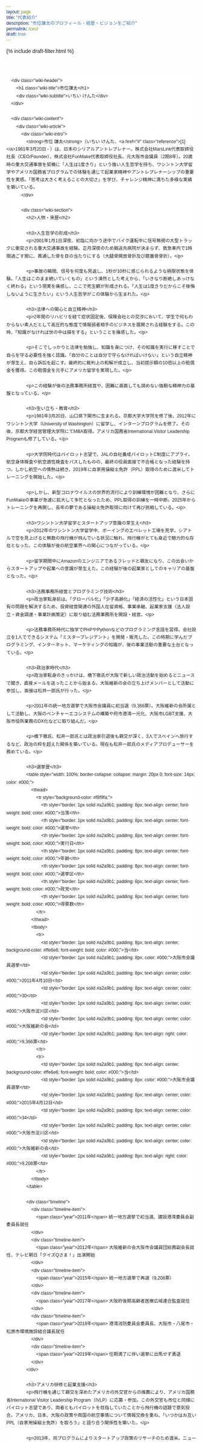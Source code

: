 ```yaml
---
layout: page
title: "代表紹介"
description: "市位謙太のプロフィール・経歴・ビジョンをご紹介"
permalink: /ceo/
draft: true
---
```


{% include draft-filter.html %}

<!-- Structured Data for CEO Profile -->
<script type="application/ld+json">
{
    "@context": "https://schema.org",
    "@type": "Person",
    "name": "市位謙太",
    "jobTitle": "代表取締役CEO",
    "worksFor": {
        "@type": "Organization",
        "name": "株式会社MarsLink"
    },
    "url": "https://marslink.co.jp/ceo/",
    "description": "株式会社MarsLink代表取締役CEO。移動空間を価値ある時間に変革するビジョンを掲げ、CabinTimeをはじめとする革新的なサービスを展開。",
    "alumniOf": [
        {
            "@type": "EducationalOrganization",
            "name": "京都大学"
        }
    ]
}
</script>



<!-- Wikipedia-style CSS -->
<style>
    body {
        margin-top: 120px !important; /* ヘッダーとコンテンツの間隔をさらに増加 */
        font-family: sans-serif !important; /* すべての要素にsans-serifを適用 */
    }
    
    * {
        font-family: sans-serif !important; /* すべての要素にsans-serifを強制適用 */
    }
    
    .wiki-container {
        font-family: sans-serif;
        line-height: 1.7;
        margin: 0;
        padding: 0;
        background-color: white; /* 背景を白に変更 */
        margin-top: 60px; /* ヘッダーとの間隔をさらに増加 */
    }
    .wiki-main {
        max-width: 1200px;
        margin: 0 auto;
        background-color: white;
        min-height: 100vh;
    }
    .wiki-header {
        background-color: #fff;
        border-bottom: 3px solid #a2a9b1;
        padding: 15px 25px; /* パディングを増加 */
    }
    .wiki-title {
        font-size: 36px; /* フォントサイズを増加 */
        font-weight: normal;
        margin: 0;
        border-bottom: 1px solid #a2a9b1;
        padding-bottom: 10px;
        color: #000; /* 色を濃く */
    }
    .wiki-subtitle {
        color: #333; /* 色を濃く */
        font-size: 16px; /* フォントサイズを増加 */
        margin-top: 5px;
    }
    .wiki-content {
        display: flex;
        padding: 25px; /* パディングを増加 */
        gap: 25px; /* ギャップを増加 */
    }
    .wiki-article {
        flex: 1;
    }
    .wiki-sidebar {
        width: 280px;
        flex-shrink: 0;
    }
    .infobox {
        background-color: #f8f9fa;
        border: 1px solid #a2a9b1;
        padding: 3px;
        margin-bottom: 20px;
        font-size: 14px; /* フォントサイズを増加 */
    }
    .infobox-title {
        background-color: #ccccff;
        text-align: center;
        font-weight: bold;
        padding: 8px;
        font-size: 16px; /* フォントサイズを増加 */
        color: #000; /* 色を濃く */
    }
    .infobox-image {
        text-align: center;
        padding: 10px;
    }
    .infobox-image img {
        max-width: 100%;
        height: auto;
    }
    .infobox-table {
        width: 100%;
    }
    .infobox-table th {
        background-color: #ccccff;
        padding: 5px 10px; /* パディングを増加 */
        text-align: left;
        font-weight: bold;
        vertical-align: top;
        width: 30%;
        font-size: 14px; /* フォントサイズを増加 */
        color: #000; /* 色を濃く */
    }
    .infobox-table td {
        padding: 5px 10px; /* パディングを増加 */
        vertical-align: top;
        font-size: 14px; /* フォントサイズを増加 */
        color: #222; /* 色を濃く */
        line-height: 1.6; /* 行間を増加 */
    }
    .wiki-section {
        margin-bottom: 30px;
    }
    .wiki-section h2 {
        font-size: 24px;
        font-weight: 400;
        line-height: 33px;
        border-bottom: 1px solid #a2a9b1;
        padding-bottom: 5px;
        margin-bottom: 6px;
        margin-top: 0px;
        color: rgb(16, 20, 24);
    }
    .wiki-section h3 {
        font-size: 19.2px;
        font-weight: 700;
        line-height: 30.72px;
        margin-top: 0px;
        margin-bottom: 4.8px;
        color: rgb(16, 20, 24);
    }
    .wiki-section h4 {
        font-size: 18px; /* フォントサイズを増加 */
        font-weight: bold;
        margin-top: 15px;
        margin-bottom: 8px;
        color: #000; /* 色を濃く */
    }
    .wiki-intro {
        font-weight: bold;
        margin-bottom: 15px;
        font-size: 16px; /* フォントサイズを増加 */
        color: #000; /* 色を濃く */
    }
    .wiki-content p {
        margin-bottom: 12px; /* マージンを増加 */
        text-align: justify;
        font-size: 15px; /* フォントサイズを増加 */
        color: #222; /* 色を濃く */
        line-height: 1.8; /* 行間を増加 */
    }
    .timeline {
        background-color: #f8f9fa;
        border-left: 4px solid #0645ad;
        padding: 18px; /* パディングを増加 */
        margin: 15px 0;
        font-size: 15px; /* フォントサイズを増加 */
    }
    .timeline-item {
        margin-bottom: 12px; /* マージンを増加 */
        color: #222; /* 色を濃く */
        line-height: 1.7; /* 行間を増加 */
    }
    .year {
        font-weight: bold;
        color: #0645ad;
        font-size: 15px; /* フォントサイズを増加 */
    }
    .wiki-content ul {
        margin: 12px 0; /* マージンを増加 */
        padding-left: 30px;
        list-style-type: disc; /* ビュレットを表示 */
    }
    .wiki-content li {
        margin-bottom: 8px; /* マージンを増加 */
        font-size: 15px; /* フォントサイズを増加 */
        color: #222; /* 色を濃く */
        line-height: 1.7; /* 行間を増加 */
        list-style-type: disc; /* ビュレットを確実に表示 */
        display: list-item; /* リストアイテムとして表示 */
    }
    .company-info {
        background-color: #f0f8ff;
        border: 1px solid #b3d9ff;
        padding: 18px; /* パディングを増加 */
        margin: 15px 0;
        border-radius: 5px;
        font-size: 15px; /* フォントサイズを増加 */
        color: #222; /* 色を濃く */
        line-height: 1.7; /* 行間を増加 */
    }
    .nav-tabs {
        display: none; /* nav-tabsを非表示にします */
    }
    .reference {
        font-size: 12px;
        color: #0645ad;
        vertical-align: super;
    }
    
    /* Responsive design */
    @media (max-width: 768px) {
        .wiki-content {
            flex-direction: column;
        }
        .wiki-sidebar {
            width: 100%;
            order: -1; /* サイドバーをメインコンテンツより上に表示 */
        }
        .wiki-article {
            order: 1; /* メインコンテンツを下に表示 */
        }
        .wiki-title {
            font-size: 24px;
        }
    }
</style>

<!-- Wikipedia-style content -->
<div class="wiki-container">
    <div class="wiki-main">
        <div class="nav-tabs">
            <a href="#">記事</a>
            <a href="#">ノート</a>
            <a href="#">編集</a>
            <a href="#">履歴</a>
        </div>
        
        <div class="wiki-header">
            <h1 class="wiki-title">市位謙太</h1>
            <div class="wiki-subtitle">いちい けんた</div>
        </div>
        
        <div class="wiki-content">
            <div class="wiki-article">
                <div class="wiki-intro">
                    <strong>市位 謙太</strong>（いちい けんた、<a href="#" class="reference">[1]</a>1981年3月20日 - ）は、日本のシリアルアントレプレナー。株式会社MarsLink代表取締役社長（CEO/Founder）、株式会社FunMake代表取締役社長。元大阪市会議員（2期8年）。20歳時の重大交通事故を契機に「人生は1度きり」という強い人生哲学を持ち、ワシントン大学留学やアメリカ国務省プログラムでの体験を通じて起業家精神やアントレプレナーシップの重要性を実感。「思考は大きく考えることの大切さ」を学び、チャレンジ精神に満ちた多様な実績を築いている。
                </div>
                
                <div class="wiki-section">
                    <h2>人物・来歴</h2>
                    
                    <h3>人生哲学の形成</h3>
                    <p>2001年1月1日深夜、初詣に向かう途中でバイク運転中に信号無視の大型トラックに衝突される重大交通事故を経験。正月深夜のため搬送先病院が決まらず、救急車内で1時間過ごす間に、貫通した骨を目の当たりにする（大腿骨開放骨折及び膝蓋骨骨折）。</p>
                    
                    <p>事故の瞬間、信号を何度も見返し、1秒が10秒に感じられるような極限状態を体験。「人生はこのまま続いていくもの」という漠然とした考えから、「いきなり断絶しあっけなく終わる」という現実を痛感し、ここで死生観が形成される。「人生は1度きりだからこそ後悔しないように生きたい」という人生哲学がこの体験から生まれた。</p>
                    
                    <h3>法律への関心と自立精神</h3>
                    <p>2年間のリハビリを経て症状固定後、保険会社との交渉において、学生で何もわからない素人だとして高圧的な態度で情報弱者相手のビジネスを展開される経験をする。この時、「知識がなければ世の中は損をする」ということを痛感した。</p>
                    
                    <p>そこでしっかりと法律を勉強し、知識を身につけ、その知識を実行に移すことで自らを守る必要性を強く認識。「自分のことは自分で守らなければいけない」という自立精神が芽生え、自ら訴訟を起こす。最終的に裁判上の和解が成立し、当初提示額の10倍以上の賠償金を獲得。この賠償金を元手にアメリカ留学を実現した。</p>
                    
                    <p>この経験が後の法務事務所経営や、困難に直面しても諦めない強靭な精神力の基盤となっている。</p>
                    
                    <h3>生い立ち・教育</h3>
                    <p>1981年3月20日、山口県下関市に生まれる。京都大学大学院を修了後、2012年にワシントン大学（University of Washington）に留学し、インターンプログラムを修了。その後、京都大学経営管理大学院にてMBA取得。アメリカ国務省International Visitor Leadership Programも修了している。</p>
                    
                    <p>大学院時代はパイロット志望で、JALの自社養成パイロットC制度にアプライ。航空身体検査や航空適性検査をパスしたものの、最終の役員面接で不合格となった経験を持つ。しかし航空への情熱は続き、2019年に自家用操縦士免許（PPL）取得のために渡米してトレーニングを開始した。</p>
                    
                    <p>しかし、新型コロナウイルスの世界的流行により訓練環境が困難となり、さらにFunMakeの事業が急速に拡大して多忙となったため、PPL取得の訓練を一時中断。2025年からトレーニングを再開し、長年の夢である操縦士免許取得に向けて再び挑戦している。</p>
                    
                    <h3>ワシントン大学留学とスタートアップ意識の芽生え</h3>
                    <p>2012年のワシントン大学留学中、ボーイングのエベレット工場を見学。シアトルで空を見上げると無数の飛行機が飛んでいる状況に触れ、飛行機がとても身近で魅力的な存在となった。この体験が後の航空業界への関心につながっている。</p>
                    
                    <p>留学期間中にAmazonのエンジニアであるフレッドと親友になり、この出会いからスタートアップや起業への意識が芽生えた。この経験が後の起業家としてのキャリアの基盤となった。</p>
                    
                    <h3>法務事務所経営とプログラミング技術</h3>
                    <p>政治家転身前は、「グローバル化」「少子高齢化」「経済の活性化」という日本固有の問題を解決するため、投資経営関連の外国人在留資格、事業承継、起業家支援（法人設立・資金調達・事業計画策定）に取り組む法務事務所を開設・経営。</p>
                    
                    <p>法務事務所時代に独学でPHPやPythonなどのプログラミング言語を習得。会社設立を1人でできるシステム「ミスタープレジデント」を開発・販売した。この時期に学んだプログラミング、インターネット、マーケティングの知識が、後の事業活動の重要な土台となっている。</p>
                    
                    <h3>政治家時代</h3>
                    <p>政治家転身のきっかけは、橋下徹氏が大阪で新しい政治活動を始めるとニュースで聞き、直接メールを送ったことから始まる。大阪維新の会の立ち上げメンバーとして活動に参加し、面接は松井一郎氏が行った。</p>
                    
                    <p>2011年の統一地方選挙で大阪市会議員に初当選（9,366票）。大阪維新の会所属として活動し、大阪のベンチャーエコシステムの構築や府市港湾一元化、大阪市LGBT支援、大阪市役所業務のDX化などに取り組んだ。</p>
                    
                    <p>橋下徹氏、松井一郎氏とは政治家引退後も親交が深く、3人でスペインへ旅行するなど、政治の枠を超えた関係を築いている。現在も松井一郎氏のメディアプロデューサーを務めている。</p>
                    
                    <h3>選挙歴</h3>
                    <table style="width: 100%; border-collapse: collapse; margin: 20px 0; font-size: 14px; color: #000;">
                        <thead>
                            <tr style="background-color: #f8f9fa;">
                                <th style="border: 1px solid #a2a9b1; padding: 8px; text-align: center; font-weight: bold; color: #000;">当落</th>
                                <th style="border: 1px solid #a2a9b1; padding: 8px; text-align: center; font-weight: bold; color: #000;">選挙</th>
                                <th style="border: 1px solid #a2a9b1; padding: 8px; text-align: center; font-weight: bold; color: #000;">実行日</th>
                                <th style="border: 1px solid #a2a9b1; padding: 8px; text-align: center; font-weight: bold; color: #000;">年齢</th>
                                <th style="border: 1px solid #a2a9b1; padding: 8px; text-align: center; font-weight: bold; color: #000;">選挙区</th>
                                <th style="border: 1px solid #a2a9b1; padding: 8px; text-align: center; font-weight: bold; color: #000;">政党</th>
                                <th style="border: 1px solid #a2a9b1; padding: 8px; text-align: center; font-weight: bold; color: #000;">得票数</th>
                            </tr>
                        </thead>
                        <tbody>
                            <tr>
                                <td style="border: 1px solid #a2a9b1; padding: 8px; text-align: center; background-color: #ffe6e6; font-weight: bold; color: #000;">当</td>
                                <td style="border: 1px solid #a2a9b1; padding: 8px; color: #000;">大阪市会議員選挙</td>
                                <td style="border: 1px solid #a2a9b1; padding: 8px; text-align: center; color: #000;">2011年4月10日</td>
                                <td style="border: 1px solid #a2a9b1; padding: 8px; text-align: center; color: #000;">30</td>
                                <td style="border: 1px solid #a2a9b1; padding: 8px; text-align: center; color: #000;">大阪市淀川区</td>
                                <td style="border: 1px solid #a2a9b1; padding: 8px; text-align: center; color: #000;">大阪維新の会</td>
                                <td style="border: 1px solid #a2a9b1; padding: 8px; text-align: right; color: #000;">9,366票</td>
                            </tr>
                            <tr>
                                <td style="border: 1px solid #a2a9b1; padding: 8px; text-align: center; background-color: #ffe6e6; font-weight: bold; color: #000;">当</td>
                                <td style="border: 1px solid #a2a9b1; padding: 8px; color: #000;">大阪市会議員選挙</td>
                                <td style="border: 1px solid #a2a9b1; padding: 8px; text-align: center; color: #000;">2015年4月12日</td>
                                <td style="border: 1px solid #a2a9b1; padding: 8px; text-align: center; color: #000;">34</td>
                                <td style="border: 1px solid #a2a9b1; padding: 8px; text-align: center; color: #000;">大阪市淀川区</td>
                                <td style="border: 1px solid #a2a9b1; padding: 8px; text-align: center; color: #000;">大阪維新の会</td>
                                <td style="border: 1px solid #a2a9b1; padding: 8px; text-align: right; color: #000;">9,208票</td>
                            </tr>
                        </tbody>
                    </table>
                    
                    <div class="timeline">
                        <div class="timeline-item">
                            <span class="year">2011年</span> 統一地方選挙で初当選、建設港湾委員会副委員長就任
                        </div>
                        <div class="timeline-item">
                            <span class="year">2012年</span> 大阪維新の会大阪市会議員団総務副会長就任、テレビ朝日「クイズQさま！」出演開始
                        </div>
                        <div class="timeline-item">
                            <span class="year">2015年</span> 統一地方選挙で再選（9,208票）
                        </div>
                        <div class="timeline-item">
                            <span class="year">2017年</span> 大阪府後期高齢者医療広域連合監査就任
                        </div>
                        <div class="timeline-item">
                            <span class="year">2018年</span> 港湾消防委員会委員長、大阪市・八尾市・松原市環境施設組合議長就任
                        </div>
                        <div class="timeline-item">
                            <span class="year">2019年</span> 任期満了に伴い選挙に出馬せず勇退
                        </div>
                    </div>
                    
                    <h3>アメリカ研修と起業支援</h3>
                    <p>飛行機を通じて親交を深めたアメリカの外交官からの推薦により、アメリカ国務省International Visitor Leadership Program（IVLP）に応募・参加。この外交官も市位と同様にパイロット志望であり、両者ともパイロットを目指していたことから飛行機の話題で意気投合。アメリカ、日本、大阪の政策や両国の航空事情について情報交換を重ね、「いつかはお互いPPL（自家用操縦士免許）を取ろう」と語り合う関係性を築いた。</p>
                    
                    <p>2013年、同プログラムによりスタートアップ政策のリサーチのため渡米。ニューヨーク、ワシントンD.C.、オーランド、カンザスシティ、ダラス、ソルトレイクシティ、シリコンバレー、シアトルの120箇所のスタートアップやVC、CVC、大学、政府機関へのリサーチ・ヒアリングを実施。</p>
                    
                    <h3>FunMake着想の原点</h3>
                    <p>IVLP期間中、様々なスタートアップや政府機関を視察している際に、ニューヨーク在住の著名YouTuber「Casey Neistat（ケイシー・ナイスタット）」に出会う。わざわざニューヨークまで足を運び、彼のスタジオを訪問。彼のストーリーテリングや日々のVLOG活動に深く感銘を受け、これが後の株式会社FunMakeの着想源となった。</p>
                    
                    <p>この出会いをきっかけに自身でもYouTubeチャンネルを開始し、日々のVLOG活動をスタート。登録者数は12,000人に達し、後のメディアプロデューサーとしての活動基盤を築いた。</p>
                    
                    <p>2015年には『シリコンバレー流起業・マーケティング』（秀和システム）を出版。2016年にアメリカ大使館で「シリコンバレーに学ぶ起業マインドセット」をテーマに基調講演を行った。</p>
                </div>
                
                <div class="wiki-section">
                    <h2>株式会社FunMake</h2>
                    
                    <p>2018年、株式会社FunMakeを設立し、代表取締役社長に就任。同社は地方創生系のメディアマーケティングを主力事業とし、自治体や大手企業との取引をメインとしている。事業の拡大により、多い時には月商4,000万円を超える規模まで成長した。</p>
                    
                    <p>資金調達はシリーズAまで完了しているが、シリアルアントレプレナーとして新たなMarsLink構想を実行に移すため、株式をMBO（マネジメント・バイアウト）により取得し、より機動的な経営体制を構築した。</p>
                    
                    <div class="company-info">
                        <h4>会社概要</h4>
                        <ul>
                            <li><strong>社名:</strong> 株式会社FunMake</li>
                            <li><strong>設立:</strong> 2018年9月10日</li>
                            <li><strong>本社:</strong> 大阪市北区大深町6番38号グラングリーン大阪北館</li>
                            <li><strong>京都支店:</strong> 京都大学国際科学イノベーション棟216</li>
                            <li><strong>資本金:</strong> 117,900,000円（資本準備金含む）</li>
                            <li><strong>主力事業:</strong> 地方創生系メディアマーケティング</li>
                            <li><strong>主要顧客:</strong> 自治体、大手企業</li>
                        </ul>
                    </div>
                    
                    <h3>主な実績</h3>
                    <ul>
                        <li>2019年 第三者割当増資-シードラウンド 5,400万円調達</li>
                        <li>2020年 第三者割当増資-プレシリーズA 1.7億円調達</li>
                        <li>2020年 元プロ野球選手マット・マートン氏がアンバサダーに就任</li>
                        <li>2021年 阪急電鉄公式チャンネルプロデュース開始</li>
                        <li>2022年 セレッソ大阪公式チャンネルプロデュース開始</li>
                        <li>2023年 松井一郎前大阪府知事・前大阪市長公式チャンネルプロデュース開始</li>
                        <li>2023年 京阪電鉄公式チャンネルプロデュース開始</li>
                    </ul>
                    
                    <h3>連携協定</h3>
                    <p>多数の自治体と連携協定を締結し、地方創生に貢献している。</p>
                    <ul>
                        <li>大阪府泉南郡熊取町（包括連携協定・広報戦略アドバイザー）</li>
                        <li>神奈川県鎌倉市</li>
                        <li>宮崎県延岡市</li>
                        <li>大阪府</li>
                        <li>大阪市都島区</li>
                        <li>大阪府太子町</li>
                    </ul>
                </div>
                
                <div class="wiki-section">
                    <h2>国際的な活動と経験</h2>
                    
                    <h3>海外出張・旅行</h3>
                    <p>2ヶ月に1回のペースで海外出張や旅行を行っており、これまでに訪れた国・地域は台湾、香港、マカオ、グアム、アメリカ各都市（ワシントンD.C.、シアトル、サンフランシスコ、ロサンゼルス、ホノルル、カンザスシティ、ソルトレイクシティ、ダラス、ニューヨーク）、ヨーロッパ各都市（ミラノ、ローマ、ナポリ、ザルツブルク、ウィーン、リンツ、プラハ、カルロヴィ・ヴァリ、ミュンヘン、フランクフルト、ビルバオ、サンセバスチャン、パリ、ロンドン、アムステルダム）、アジア各都市（上海、北京、クアラルンプール、ペナン、ソウル）など多岐にわたる。</p>
                    
                    <h3>国際的なクリエーターネットワーク</h3>
                    <p>異文化交流への強い関心を持ち、自身もYouTubeチャンネルを運営していることから、海外のクリエーターとの交流が活発。特にニューヨークやサンフランシスコのYouTuberとは深い親交があり、この国際的なネットワークを活かして、FunMakeにも海外クリエーターが在籍している。</p>
                    
                    <h3>MarsLink構想の着想</h3>
                    <p>頻繁な海外出張で数多くの航空会社の機内を経験する中で、移動時間の手持ち無沙汰や生産性の低さを実感。一方で、飛行機に乗る際のワクワク感や高揚感、自家用操縦士免許取得への情熱など、航空業界への深い思い入れが相まって、2020年頃からMarsLink構想が頭の中で形成され始めた。5年の構想期間を経て、2025年についに事業として着手することとなった。</p>
                </div>
                
                <div class="wiki-section">
                    <h2>個人的な興味・趣味</h2>
                    
                    <h3>航空への情熱とPPL訓練</h3>
                    <p>大学院時代のJAL自社養成パイロット不合格後も航空への情熱は衰えず、2019年には自家用操縦士免許（PPL：Private Pilot License）取得のために渡米してフライトトレーニングを開始。しかし、新型コロナウイルスの世界的流行による訓練環境の悪化と、FunMakeの事業拡大による多忙さから訓練を一時中断した。</p>
                    
                    <p>2025年からPPL訓練を再開し、長年の夢である操縦士免許取得に向けて再び挑戦している。この継続的な航空への関心が、現在のMarsLinkにおける航空業界DX事業の深い理解と情熱の源泉となっている。</p>
                    
                    <h3>ロードバイク</h3>
                    <p>大学生時代にクロスバイクで琵琶湖1周を走ったことがきっかけで自転車の魅力にはまる。現在は休日にロードバイクで淡路島や琵琶湖などを走ることを趣味としている。</p>
                    
                    <p>27歳の時には友人と2人で京都から横浜まで3日間で完走する長距離サイクリングに挑戦。1日目は名古屋、2日目は静岡、3日目は熱海に宿泊し、最終日に横浜まで完走した。この経験は体力と精神力の限界に挑戦する貴重な体験となった。</p>
                    
                    <h3>サウナ</h3>
                    <p>もともとは温泉が好きだったが、サウナの方が熟睡感があり、瞑想もできるため自分との相性が良いことを発見。国内のサウナはもちろんのこと、海外出張の際にはサンフランシスコやフランクフルトのサウナも歴訪するなど、世界各地のサウナ文化を体験している。忙しいビジネスライフの中で、心身のリフレッシュと集中力向上のための重要な時間として活用している。</p>
                </div>
                
                <div class="wiki-section">
                    <h2>学術活動</h2>
                    
                    <h3>研究</h3>
                    <p>京都大学大学院研究生として、インフルエンサーマーケティングや観光促進に関する研究を行っている。2020年にはサービス学会COVID-19対応研究ユニットで京都大学との共同研究が採択された。</p>
                    
                    <h3>論文・学会発表</h3>
                    <ul>
                        <li>Hisashi Masuda, Ichii Kenta(2023) "An experiment on the effects of an Influencer in tourism promotion videos on the followers' tourism attitudes", AHFE2023 International Conference, San Francisco, USA</li>
                        <li>Ichii Kenta(2022) "Influencer attributes and characterizations on Tourists' intention to revisit destination in social media influencer marketing", AHFE2022 International Conference</li>
                        <li>市位謙太(2022)「ファン・売上向上のための動画インフルエンサーマーケティング」サービス学会第10回国内大会</li>
                    </ul>
                    
                    <h3>著書</h3>
                    <ul>
                        <li>市位謙太『シリコンバレー流起業・マーケティング』（秀和システム、2015年）</li>
                        <li>辻本勲男・市位謙太他『知的財産契約の理論と実務』（日本評論社、2007年）</li>
                    </ul>
                    
                    <h3>講演実績</h3>
                    <ul>
                        <li>アメリカ大使館「シリコンバレーに学ぶ起業マインドセット」</li>
                        <li>京都大学「観光地におけるSNSとインフルエンサーによるマーケティング」</li>
                        <li>Yahoo!Japan「広報戦略の野望」</li>
                        <li>京都大学経営管理大学院基調講演</li>
                    </ul>
                </div>
                
                <div class="wiki-section">
                    <h2>経営哲学と組織論</h2>
                    
                    <h3>「場所と時間」を軸とした思考</h3>
                    <p>昔から「場所と時間」という軸で物事を考えることを重視している。生成AIの普及により、この働き方が現実的に実現可能になったと考えており、スタートアップ環境の変化を機に新しい組織構築を実践している。</p>
                    
                    <h3>新しい組織構築理念</h3>
                    <p>AIの発達により、従来のような大規模な人材採用の必要性が減少し、フットワークの軽い組織構築が可能になったと考えている。この理念をMarsLinkで実践し、過去に学習したPythonや機械学習の知識を活用してプロダクト構築を行っている。</p>
                    
                    <p>法務事務所時代に独学で習得したプログラミング技術と、近年の AI技術の組み合わせにより、少数精鋭でも高い生産性を実現する新しいスタートアップモデルの構築を目指している。</p>
                </div>
                
                <div class="wiki-section">
                    <h2>株式会社MarsLink</h2>
                    
                    <p>2025年、市位は新たに株式会社MarsLinkを設立し、代表取締役社長（CEO/Founder）に就任。航空業界向けのDXスタートアップ事業を展開している。この事業構想は、頻繁な海外出張での機内体験と航空業界への情熱から2020年頃に着想され、5年間の構想期間を経て実現した。<a href="#" class="reference">[3]</a></p>
                    
                    <div class="company-info">
                        <h4>会社概要</h4>
                        <ul>
                            <li><strong>社名:</strong> 株式会社MarsLink</li>
                            <li><strong>設立:</strong> 2025年</li>
                            <li><strong>所在地:</strong> 大阪市北区大深町6番38号グラングリーン大阪北館 JAM BASE 6階</li>
                            <li><strong>代表者:</strong> 市位謙太（CEO/Founder）</li>
                            <li><strong>主力事業:</strong> 航空・船舶・交通領域におけるSaaS・DXサービスの開発・提供</li>
                            <li><strong>研究提携:</strong> 京都大学、他</li>
                        </ul>
                    </div>
                    
                    <h3>ビジョン・ミッション</h3>
                    <p><strong>ビジョン:</strong> 「時空を超える情報体験を、すべての移動空間へ。」飛行機から船舶、宇宙船まで、人が移動するすべての空間を知と感動が満ちる情報空間に変える。</p>
                    
                    <p><strong>ミッション:</strong> 「移動を価値ある体験へ変革し、持続可能な日本の未来に貢献する」。あらゆる移動の瞬間を「知的体験の場」に変え、最終的には地球と宇宙をつなぐ"時空型情報プラットフォーム"を構築する。</p>
                    
                    <h3>主要サービス</h3>
                    
                    <h4>Cabin Time</h4>
                    <p>移動空間を豊かな時間に変えるデジタルプラットフォーム。Webベースの次世代プラットフォームで、機内・船内Wi-Fiを活用し、乗客のスマートフォンやタブレットから快適なエンターテイメント体験を提供。航空会社・船社は低コスト導入が可能で、広告収益モデルによる新たな収益源を確保できる。</p>
                    
                    <h4>Nigiwai</h4>
                    <p>スマートマップ型観光情報サービス。移動空間を活用し、乗客が目的地の観光・文化・グルメ情報を直感的に得られるデジタルプラットフォーム。インタラクティブな地図上に、観光スポットや飲食店、アクティビティ情報を動画サムネイルとピンで可視化する。</p>
                    
                    <h3>事業ドメイン</h3>
                    <ul>
                        <li>機内・船内・車内・ホテルの空間をメディア化する観光DX</li>
                        <li>広告マネジメント・運用最適化</li>
                        <li>自治体・観光業界向けAI・ITコンサルティング</li>
                        <li>自治体との連携による地域プロモーション</li>
                        <li>AI・映像を活用した行動設計とユーザー体験（UX）設計</li>
                        <li>多国籍な統計・データ解析・ビジネス戦略構築</li>
                    </ul>
                </div>
                
                <div class="wiki-section">
                    <h2>現在の活動</h2>
                    
                    <h3>役職</h3>
                    <ul>
                        <li>株式会社MarsLink 代表取締役社長（CEO/Founder）</li>
                        <li>株式会社FunMake 代表取締役社長</li>
                        <li>大阪府泉南郡熊取町 広報戦略アドバイザー</li>
                        <li>学校法人大和学園 DX人材育成プログラム開発・実証事業 有識者委員</li>
                        <li>内閣府地方創生SDGsプラットフォーム 参画</li>
                    </ul>
                    
                    <h3>最近の活動</h3>
                    <ul>
                        <li>2025年 株式会社MarsLink設立、航空業界向けDXスタートアップ事業開始</li>
                        <li>2025年 PPL（自家用操縦士免許）訓練再開</li>
                        <li>2024年 京都外国語大学と生成AIによるデジタルアバターを活用した観光地経営の調査研究開始</li>
                        <li>2023年 Netflixインタビューコンテンツ制作</li>
                        <li>2023年 阪神タイガース優勝記念・平田ヘッドコーチインタビュー動画撮影</li>
                        <li>2023年 MBSホールディングスTOROMI Produceと業務提携</li>
                    </ul>
                </div>
                
                <div class="wiki-section">
                    <h2>脚注</h2>
                    <ol style="font-size: 12px;">
                        <li>市位謙太プロフィール | 市位謙太オフィシャルブログ</li>
                        <li>代表取締役 市位謙太 | 株式会社FunMake</li>
                        <li>会社概要 | MarsLink-マーズリンク- 移動空間をメディアに変えるスタートアップ</li>
                    </ol>
                </div>
            </div>
            
            <div class="wiki-sidebar">
                <div class="infobox">
                    <div class="infobox-title">市位謙太</div>
                    <div class="infobox-image">
                        <img src="{{ '/assets/images/kentaichii001.jpg' | relative_url }}" alt="市位謙太" style="width: 100%; max-width: 100%; height: auto;">
                        <div style="font-size: 11px; margin-top: 5px;">2024年撮影</div>
                    </div>
                    <table class="infobox-table">
                        <tr>
                            <th>生誕</th>
                            <td>1981年3月20日（43歳）</td>
                        </tr>
                        <tr>
                            <th>国籍</th>
                            <td>日本</td>
                        </tr>
                        <tr>
                            <th>職業</th>
                            <td>起業家<br>プロデューサー<br>元政治家</td>
                        </tr>
                        <tr>
                            <th>肩書き</th>
                            <td>株式会社MarsLink<br>代表取締役社長<br>株式会社FunMake<br>代表取締役社長</td>
                        </tr>
                        <tr>
                            <th>出身校</th>
                            <td>京都大学 経営管理大学院</td>
                        </tr>
                    </table>
                    
                    <div style="text-align: center; font-weight: bold; padding: 8px; margin-top: 15px; font-size: 14px; border-top: 1px solid #a2a9b1; color: #000;">
                        大阪市会議員
                    </div>
                    <table class="infobox-table" style="margin-top: 0;">
                        <tr>
                            <th>選挙区</th>
                            <td>大阪市淀川区</td>
                        </tr>
                        <tr>
                            <th>当選回数</th>
                            <td>2回</td>
                        </tr>
                        <tr>
                            <th>在任期間</th>
                            <td>2011年4月10日 - 2019年4月30日</td>
                        </tr>
                    </table>
                </div>
            </div>
                 </div>
     </div>
</div> 
